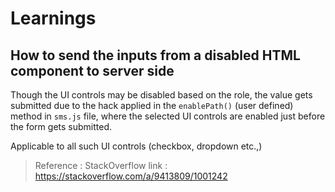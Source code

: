 <h1>Learnings</h1>

## How to send the inputs from a disabled HTML component to server side

Though the UI controls may be disabled based on the role, the value gets
submitted due to the hack applied in the `enablePath()` (user defined)
method in `sms.js` file, where the selected UI controls are enabled just
before the form gets submitted.

Applicable to all such UI controls (checkbox, dropdown etc.,)

> Reference : StackOverflow link : https://stackoverflow.com/a/9413809/1001242
